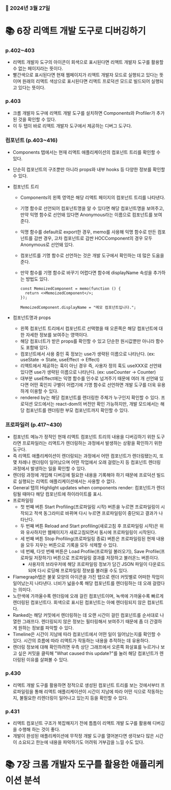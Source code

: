 ### 📅 2024년 3월 27일

# 📚 6장 리액트 개발 도구로 디버깅하기

### p.402~403

- 리액트 개발자 도구의 아이콘이 회색으로 표시된다면 리액트 개발자 도구를 활용할 수 없는 페이지라는 뜻이다.
- 빨간색으로 표시된다면 현재 웹페이지가 리액트 개발자 모드로 실행되고 있다는 뜻이며 원래의 리액트 색상으로 표시된다면 리액트 프로덕션 모드로 빌드되어 실행되고 있다는 뜻이다.

### p.403

- 크롬 개발자 도구에 리액트 개발 도구를 설치하면 Components와 Profiler가 추가된 것을 확인할 수 있다.
- 이 두 탭이 바로 리액트 개발자 도구에서 제공하는 디버그 도구다.

### 컴포넌트 (p.403~416)

- Components 탭에서는 현재 리액트 애플리케이션의 컴포넌트 트리를 확인할 수 있다.
- 단순히 컴포넌트의 구조뿐만 아니라 props와 내부 hooks 등 다양한 정보를 확인할 수 있다.
- 컴포넌트 트리

  - Components의 왼쪽 영역은 해당 리액트 페이지의 컴포넌트 트리를 나타낸다.
  - 기명 함수로 선언되어 컴포넌트명을 알 수 있다면 해당 컴포넌트명을 보여주고, 만약 익명 함수로 선언돼 있다면 Anonymous라는 이름으로 컴포넌트를 보여준다.
  - 익명 함수를 default로 export한 경우, memo를 사용해 익명 함수로 만든 컴포넌트를 감싼 경우, 고차 컴포넌트로 감싼 HOCComponent의 경우 모두 Anonymous로 선언돼 있다.
  - 컴포넌트를 기명 함수로 선언하는 것은 개발 도구에서 확인하는 데 많은 도움을 준다.
  - 만약 함수를 기명 함수로 바꾸기 어렵다면 함수에 displayName 속성을 추가하는 방법도 있다.

    ```tsx
    const MemoizedComponent = memo(function () {
      return <>MemoizedComponent</>;
    });

    MemoizedComponent.displayName = "메모 컴포넌트입니다.";
    ```

- 컴포넌트명과 props
  - 왼쪽 컴포넌트 트리에서 컴포넌트르 선택했을 때 오른쪽은 해당 컴포넌트에 대한 자세한 정보를 보여주는 영역이다.
  - 해당 컴포너트가 받은 props를 확인할 수 있고 단순한 원시값뿐만 아니라 함수도 포함돼 있다.
  - 컴포넌트에서 사용 중인 훅 정보는 use가 생략된 이름으로 나타난다. (ex: useState -> State, useEffect -> Effect)
  - 리액트에서 제공하는 훅이 아닌 경우 즉, 사용자 정의 훅도 useXXX로 선언돼 있다면 use가 생략된 이름으로 나타난다. (ex: useCounter -> Counter)
  - 대부분 useEffect에는 익명 함수를 인수로 넘겨주기 때문에 여러 개 선언돼 있다면 어떤 훅인지 구별이 어렵기에 기명 함수로 선언하면 개발 도구를 더욱 유용하게 이용할 수 있다.
  - rendered by는 해당 컴포넌트를 렌더링한 주체가 누구인지 확인할 수 있다. 프로덕션 모드에서는 react-dom의 버전만 확인 가능하지만, 개발 모드에서는 해당 컴포넌트를 렌더링한 부모 컴포넌트까지 확인할 수 있다.

### 프로파일러 (p.417~430)

- 컴포넌트 메뉴가 정적인 현재 리액트 컴포넌트 트리의 내용을 디버깅하기 위한 도구라면 프로파일러는 리액트가 렌더링하는 과정에서 발생하는 상황을 확인하기 위한 도구다.
- 즉 리액트 애플리케이션이 렌더링되는 과정에서 어떤 컴포넌트가 렌더링됐는지, 또 몇 차례나 렌더링이 일어났으며 어떤 작업에서 오래 걸렸는지 등 컴포넌트 렌더링 과정에서 발생하는 일을 확인할 수 있다.
- 렌더링 과정에 개입해 디버깅에 필요한 내용을 기록해야 하기 때문에 프로덕션 빌드로 실행되는 리액트 애플리케이션에서는 사용할 수 없다.
- General 탭의 Highlight updates when components render: 컴포넌트가 렌더링될 때마다 해당 컴포넌트에 하이라이트를 표시.
- 프로파일링
  - 첫 번째 버튼 Start Profiling(프로파일링 시작) 버튼을 누르면 프로파일링이 시작되고 적색 동그라미로 바뀌며 다시 누르면 프로파일링이 중단되고 결과가 나타난다.
  - 두 번째 버튼 Reload and Start profiling(새로고침 후 프로파일링 시작)은 위와 유사하지만 웹페이지가 새로고침되면서 동시에 프로파일링이 시작된다.
  - 세 번째 버튼 Stop Profiling(프로파일링 종료) 버튼은 프로파일링된 현재 내용을 모두 지우는 버튼으로 기록을 모두 삭제할 수 있다.
  - 네 번째, 다섯 번째 버튼은 Load Profile(프로파일 불러오기), Save Profile(프로파일 저장하기) 버튼으로 프로파일링 결과를 저장하고 불러온느 버튼이다.
    - 사용자의 브라우저에 해당 프로파일링 정보가 담긴 JSON 파일이 다운로드되며 다시 로딩해 프로파일링 정보를 불러올 수도 있다.
- Flamegraph탭은 불꽃 모양의 아이콘을 가진 탭으로 렌더 커밋별로 어떠한 작업이 일어났는지 나타낸다. 너비가 넓을수록 해당 컴포넌트를 렌더링하는 데 오래 걸렸다는 의미다.
- 노란색에 가까울수록 렌더링에 오래 걸린 컴포넌트이며, 녹색에 가까울수록 빠르게 렌더링된 컴포넌트다. 회색으로 표시된 컴포넌트는 아예 렌더링되지 않은 컴포넌트다.
- Ranked는 해당 커밋에서 렌더링하는 데 오랜 시간이 걸린 컴포넌트를 순서대로 나열한 그래프다. 렌더링되지 않은 정보는 필터링해서 보여주기 때문에 좀 더 간결하게 원하는 정보를 파악할 수 있다.
- Timeline은 시간이 지남에 따라 컴포넌트에서 어떤 일이 일어났는지를 확인할 수 있다. 시간의 흐름에 따라 리액트가 작동하는 내용을 추적하는 데 유용하다.
- 렌더링 정보에 대해 확인하려면 우측 상단 그래프에서 오른쪽 화살표를 누르거나 보고 싶은 커밋을 클릭해 "What caused this update?"를 눌러 해당 컴포넌트가 렌더링된 이유를 살펴볼 수 있다.

### p.430

- 리액트 개발 도구를 활용하면 정적으로 생성된 컴포넌트 트리를 보는 것에서부터 프로파일링을 통해 리액트 애플리케이션이 시간이 지남에 따라 어떤 식으로 작동하는지, 불필요한 리렌더링이 일어나고 있는지 등을 확인할 수 있다.

### p.431

- 리액트 컴포넌트 구조가 복잡해지기 전에 틈틈이 리액트 개발 도구를 활용해 디버깅을 수행해 하는 것이 좋다.
- 개발이 완성된 애플리케이션에 무작정 개발 도구를 열어본다면 생각보다 많은 시간이 소요되고 한눈에 내용을 파악하기도 어려워 거부감을 느낄 수도 있다.

# 📚 7장 크롬 개발자 도구를 활용한 애플리케이션 분석
